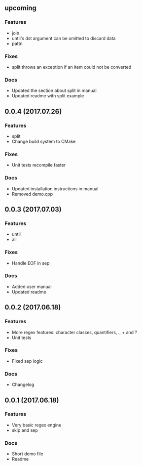 ## upcoming

### Features

* join
* until's dst argument can be omitted to discard data
* pattn

### Fixes

* split throws an exception if an item could not be converted

### Docs

* Updated the section about split in manual
* Updated readme with split example

## 0.0.4 (2017.07.26)

### Features

* split
* Change build system to CMake

### Fixes

* Unit tests recompile faster

### Docs

* Updated installation instructions in manual
* Removed demo.cpp

## 0.0.3 (2017.07.03)

### Features

* until
* all

### Fixes

* Handle EOF in sep

### Docs

* Added user manual
* Updated readme

## 0.0.2 (2017.06.18)

### Features

* More regex features: character classes, quantifiers, ., + and ?
* Unit tests

### Fixes

* Fixed sep logic

### Docs

* Changelog

## 0.0.1 (2017.06.18)

### Features

* Very basic regex engine
* skip and sep

### Docs

* Short demo file
* Readme
